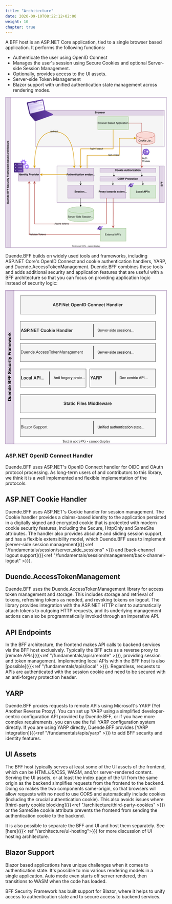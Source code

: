 ```yaml
---
title: "Architecture"
date: 2020-09-10T08:22:12+02:00
weight: 10
chapter: true
---
```


A BFF host is an ASP.NET Core application, tied to a single browser based application. It performs the following functions:
* Authenticate the user using OpenID Connect
* Manages the user's session using Secure Cookies and optional Server-side Session Management. 
* Optionally, provides access to the UI assets.
* Server-side Token Management
* Blazor support with unified authentication state management across rendering modes. 

![BFF Security Framework Architecture Overview](../images/bff_application_architecture.svg?height=30pc)


Duende.BFF builds on widely used tools and frameworks, including ASP.NET Core's OpenID Connect and cookie authentication handlers, YARP, and Duende.AccessTokenManagement. Duende.BFF combines these tools and adds additional security and application features that are useful with a BFF architecture so that you can focus on providing application logic instead of security logic:

![Duende BFF Security Framework - components](../images/bff_blocs.svg?height=30pc)

### ASP.NET OpenID Connect Handler
Duende.BFF uses ASP.NET's OpenID Connect handler for OIDC and OAuth protocol processing. As long-term users of and contributors to this library, we think it is a well implemented and flexible implementation of the protocols.

## ASP.NET Cookie Handler
Duende.BFF uses ASP.NET's Cookie handler for session management. The Cookie handler provides a claims-based identity to the application persisted in a digitally signed and encrypted cookie that is protected with modern cookie security features, including the Secure, HttpOnly and SameSite attributes. The handler also provides absolute and sliding session support, and has a flexible extensibility model, which Duende.BFF uses to implement [server-side session management]({{<ref "/fundamentals/session/server_side_sessions" >}}) and [back-channel logout support]({{<ref "/fundamentals/session/management/back-channel-logout" >}}).

## Duende.AccessTokenManagement
Duende.BFF uses the Duende.AccessTokenManagement library for access token management and storage. This includes storage and retrieval of tokens, refreshing tokens as needed, and revoking tokens on logout. The library provides integration with the ASP.NET HTTP client to automatically attach tokens to outgoing HTTP requests, and its underlying management actions can also be programmatically invoked through an imperative API.

## API Endpoints
In the BFF architecture, the frontend makes API calls to backend services via the BFF host exclusively. Typically the BFF acts as a reverse proxy to [remote APIs]({{<ref "/fundamentals/apis/remote" >}}), providing session and token management. Implementing local APIs within the BFF host is also [possible]({{<ref "/fundamentals/apis/local" >}}). Regardless, requests to APIs are authenticated with the session cookie and need to be secured with an anti-forgery protection header.

## YARP
Duende.BFF proxies requests to remote APIs using Microsoft's YARP (Yet Another Reverse Proxy). You can set up YARP using a simplified developer-centric configuration API provided by Duende.BFF, or if you have more complex requirements, you can use the full YARP configuration system directly. If you are using YARP directly, Duende.BFF provides [YARP integration]({{<ref "/fundamentals/apis/yarp" >}}) to add BFF security and identity features.

## UI Assets
The BFF host typically serves at least some of the UI assets of the frontend, which can be HTML/JS/CSS, WASM, and/or server-rendered content. Serving the UI assets, or at least the index page of the UI from the same origin as the backend simplifies requests from the frontend to the backend. Doing so makes the two components same-origin, so that browsers will allow requests with no need to use CORS and automatically include cookies (including the crucial authentication cookie). This also avoids issues where [third-party cookie blocking]({{<ref "/architecture/third-party-cookies" >}}) or the SameSite cookie attribute prevents the frontend from sending the authentication cookie to the backend. 

It is also possible to separate the BFF and UI and host them separately. See [here]({{< ref "/architecture/ui-hosting">}}) for more discussion of UI hosting architecture. 

## Blazor Support

Blazor based applications have unique challenges when it comes to authentication state. It's possible to mix various rendering models in a single application. Auto mode even starts off server rendered, then transitions to WASM when the code has loaded. 

BFF Security Framework has built support for Blazor, where it helps to unify access to authentication state and to secure access to backend services. 
